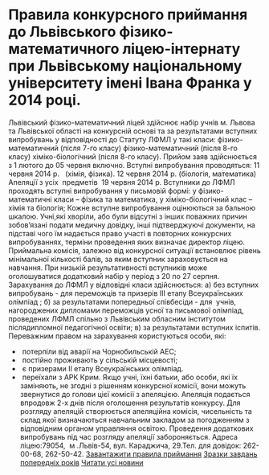 # Правила конкурсного приймання до Львівського фізико-математичного ліцею-інтернату при Львівському національному університету  імені Івана Франка у 2014 році.
Львівський фізико-математичний ліцей здійснює набір учнів м. Львова та Львівської області на конкурсній основі та за результатами вступних випробувань у відповідності до Статуту ЛФМЛ у такі класи:
фізико-математичний (після 7-го класу)
фізико-математичний (після 8-го класу)
хіміко-біологічний (після 8-го класу).
Прийом заяв здійснюється з 1 лютого до 05 червня включно.
Вступні випробування проводяться:
11 червня 2014 р.   (хімія, фізика).
12 червня 2014 р. (біологія, математика)
Апеляції з усіх  предметів  19 червня 2014 р.
Вступники до ЛФМЛ проходять вступні випробування у письмовій формі:
у фізико-математичні класи – фізика та математика,
у хіміко-біологічний клас – хімія та біологія;
Кожне вступне випробування оцінюються за бальною шкалою.
Учні,які хворіли, або були відсутні з інших поважних причин зобов’язані подати медичну довідку, інші підтверджуючі документи, на підставі чого їм надається право участі в повторних конкурсних випробуваннях, терміни проведення яких визначає директор ліцею.
Приймальна комісія, залежно від конкурсної ситуації встановлює рівень мінімальної кількості балів, за яким вступник зараховується на навчання. При низькій результативності вступників може оголошуватися додатковий набір у період з 20 по 27 серпня.
Зарахування до ЛФМЛ у відповідні класи здійснюється:
а) без вступних випробувань - для переможців та призерів ІІІ етапу Всеукраїнських олімпіад ;
б) за результатами попередньої співбесіди - для  учнів, нагороджених дипломами переможців усної та письмової олімпіад, проведених ЛФМЛ спільно з Львівським обласним інститутом післядипломної педагогічної освіти;
в) за результатами вступних іспитів.
Переважним правом на зарахування користуються особи, які:
-  потерпіли від аварії на Чорнобильській АЕС;
-  постійно проживають у сільській місцевості;
-  є призерами ІІ етапу Всеукраїнських олімпіад.
-  переїхали з АРК Крим.
Якщо учні, їхні батьки, або особи, які їх заміняють, не згодні з рішенням конкурсної комісії, вони можуть звернутися до голови цієї комісії з апеляцією. Апеляція подається впродовж 2-х днів після оголошення результатів конкурсу. Для розгляду апеляцій створюється апеляційна комісія, чисельність та склад якої визначаються навчальним закладом за погодженням з відповідним органом управляння освітою. Проведення додаткових випробувань під час розгляду апеляції забороняється.
Адреса ліцею:79054,  м .Львів-54, вул. Караджича, 29.Тел. для довідок: 262-00-68, 262-50-42.
[Завантажити правила приймання](/files/правила-вступу-до-ліцею-у-2014-році/ПРАВИЛА-ПРИЙМАННЯ.doc)
[Зразки завдань попередніх років](/вступ-до-ліцею.aspx#Вступні)
[Читати усі новини](/news)

